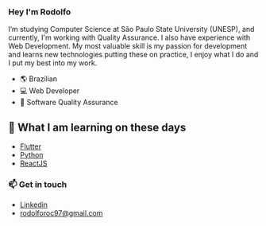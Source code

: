 ### Hey I'm Rodolfo

I’m studying Computer Science at São Paulo State University (UNESP), and currently, I'm working with Quality Assurance. I also have experience with Web Development. 
My most valuable skill is my passion for development and learns new technologies putting these on practice, I enjoy what I do and I put my best into my work.

- :earth_americas: Brazilian
- 💻 Web Developer
- 🔭 Software Quality Assurance

## 🧠 What I am learning on these days

- [Flutter](https://flutter.dev/)
- [Python](https://www.python.org/)
- [ReactJS](https://reactjs.org/)

### 📫 Get in touch

- [Linkedin](https://www.linkedin.com/in/rodolforoc/)
- rodolforoc97@gmail.com


